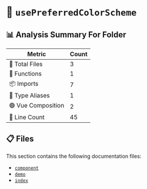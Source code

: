 # 📁 `usePreferredColorScheme`

## 📊 Analysis Summary For Folder

| Metric | Count |
|--------|-------|
| 📁 Total Files | 3 |
| 🔧 Functions | 1 |
| 📦 Imports | 7 |
| 📑 Type Aliases | 1 |
| 🟢 Vue Composition | 2 |
| 🔢 Line Count | 45 |


## 📋 Files

This section contains the following documentation files:

- [`component`](./component.md)
- [`demo`](./demo.md)
- [`index`](./index.md)